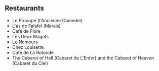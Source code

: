 ## Restaurants
* Le Procope (l'Ancienne Comedie)
* L'as de Falafel (Marais)
* Cafe de Flore
* Les Deux Magots
* Le Nemours
* Chez Louisette
* Cafe de La Rotonde
* The Cabaret of Hell (Cabaret de L'Enfer) and the Cabaret of Heaven (Cabaret du Ciel)
